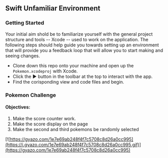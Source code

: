 ## Swift Unfamiliar Environment

### Getting Started

Your initial aim shold be to familiarize yourself with the general project structure and tools -- Xcode -- used to work on the application. The following steps should help guide you towards setting up an environment that will provide you a feedback loop that will allow you to start making and seeing changes.

- Clone down this repo onto your machine and open up the `Pokemon.xcodeproj` with Xcode.
- Click the ▶️ button in the toolbar at the top to interact with the app.
- Find the corisponding view and code files and begin.

### Pokemon Challenge

#### Objectives:
1. Make the score counter work.
2. Make the score display on the page
3. Make the second and third pokemons be randomly selected

[![https://gyazo.com/1e7e69ab248f4f7c5708c8d26a0cc995](https://i.gyazo.com/1e7e69ab248f4f7c5708c8d26a0cc995.gif)](https://gyazo.com/1e7e69ab248f4f7c5708c8d26a0cc995)
